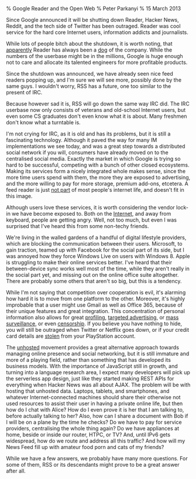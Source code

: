 % Google Reader and the Open Web
% Peter Parkanyi
% 15 March 2013

Since Google announced it will be shutting down Reader, Hacker News, Reddit, and
the tech side of Twitter has been outraged. Reader was cool service for the
hard core Internet users, information addicts and journalists.

While lots of people bitch about the shutdown, it is worth noting, that
[apparently](http://gigaom.com/2013/03/13/chris-wetherll-google-reader/) Reader
has always been a [dog](https://en.wikipedia.org/wiki/Growth-share_matrix) of
the company. While the numbers of the userbase might be in the millions, Google
is huge enough not to care and allocate its talented engineers for more
profitable products.

Since the shutdown was announced, we have already seen nice feed readers popping
up, and I'm sure we will see more, possibly done by the same guys. I wouldn't
worry, RSS has a future, one too similar to the present of IRC.

Because however sad it is, RSS will go down the same way IRC did. The IRC
userbase now only consists of veterans and old-school Internet users, but even
some CS graduates don't even know what it is about. Many freshmen don't know
what a turntable is.

I'm not crying for IRC, as it is old and has its problems, but it is still a
fascinating technology. Although it paved the way for many IM implementations we
see today, and was a great step towards a distributed social network if you
will, consumers have already moved on to the centralised social media. Exactly
the market in which Google is trying so hard to be successful, competing with a
bunch of other closed ecosystems. Making its services form a nicely integrated
whole makes sense, since the more time users spend with them, the more they are
exposed to advertising, and the more willing to pay for more storage, premium
add-ons, etcetera. A feed reader is just
[not part](http://www.zdnet.com/sad-to-see-google-reader-go-come-on-folks-its-2013-7000012596/)
of most people's internet life, and doesn't fit in this image.

Although users love these services, it is worth considering the vendor lock-in
we have become exposed to. Both on the
[Internet](https://rachelbythebay.com/w/2013/02/22/mac/), and away from
keyboard, people are getting angry. Well, not too much, but even I was surprised
that I've heard this from some non-techy friends.

We're living in the walled gardens of a handful of digital lifestyle providers,
which are blocking the communication between their users. Microsoft, to gain
traction, teamed up with Facebook for the social part of its side, but I was
annoyed how they force Windows Live on users with Windows 8. Apple is struggling
to make their online services better. I've heard that their between-device sync
works well most of the time, while they aren't really in the social part yet,
and missing out on the online office suite altogether. There are probably some
others that aren't so big, but this is a tendency.

While I'm not saying that competition over cooperation is evil, it's alarming
how hard it is to move from one platform to the other. Moreover, it's highly
improbable that a user might use Gmail as well as Office 365, because of their
unique features and great integration. This concentration of personal
information also allows for great
[profiling](http://www.pnas.org/content/early/2013/03/06/1218772110.full.pdf+html),
[targeted advertising](http://www.amazon.com/b?ie=UTF8&node=5160028011), or
[mass](http://www.businessweek.com/articles/2013-03-08/skypes-been-hijacked-in-china-and-microsoft-is-o-dot-k-dot-with-it)
[surveillance](http://www.reuters.com/article/2013/03/13/us-france-skype-investigation-idUSBRE92C02Q20130313),
or even
[censorship](http://www.huffingtonpost.com/2013/03/04/apple-barely-legal-teens_n_2805882.html). If
you believe you have nothing to hide, you will still be outraged when Twitter or
Netflix goes down, or if your credit card details are
[stolen](http://arstechnica.com/gaming/2011/04/sony-admits-utter-psn-failure-your-personal-data-has-been-stolen/)
from your PlayStation account.

The [unhosted](https://unhosted.org/) movement provides a great alternative
approach towards managing online presence and social networking, but it is still
immature and more of a playing field, rather than something that has developed
its business models. With the importance of JavaScript still in growth, and
turning into a language research area, I expect many developers will pick up the
serverless app design, just like they started making REST APIs for everything
when Hacker News was all about AJAX. The problem will be with hosting that
unhosted data. Laptops, tablets, and smartphones, and whatever
Internet-connected machines should share their otherwise not used resources to
assist their user in having a private online life, but then how do I chat with
Alice? How do I even prove it is her that I am talking to, before actually
talking to her? Also, how can I share a document with Bob if I will be on a
plane by the time he checks? Do we have to pay for service providers,
centralising the whole thing again? Do we have appliances at home, beside or
inside our router, HTPC, or TV?  And, until IPv6 gets widespread, how do we
route and address all this traffic? And how will my News Feed fill up with
amateur food porn and cats of my friends? 

While we have a few answers, we probably have many more questions. For some of
them, RSS or its descendants might prove to be a great answer after all.
